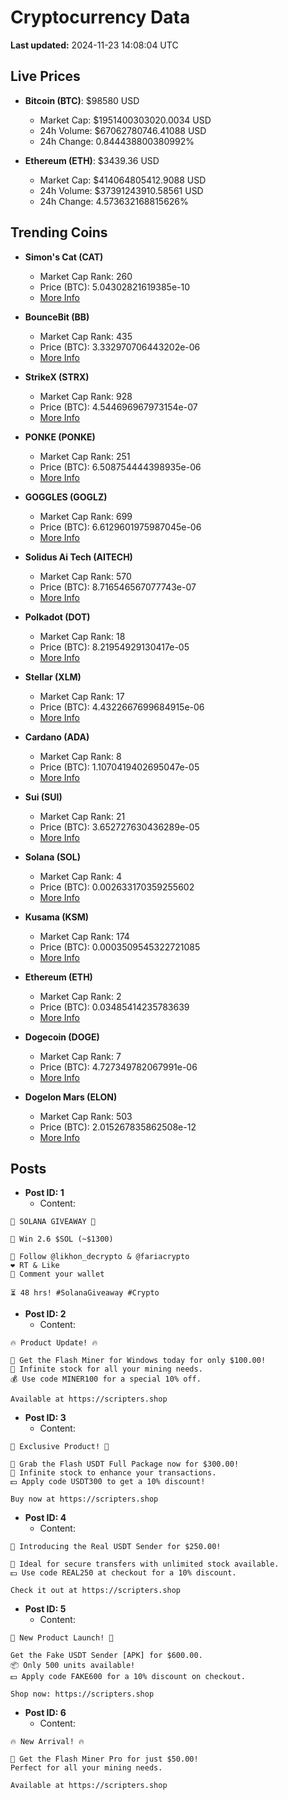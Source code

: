 # Cryptocurrency Data

**Last updated:** 2024-11-23 14:08:04 UTC

## Live Prices
- **Bitcoin (BTC)**: $98580 USD
  - Market Cap: $1951400303020.0034 USD
  - 24h Volume: $67062780746.41088 USD
  - 24h Change: 0.844438800380992%

- **Ethereum (ETH)**: $3439.36 USD
  - Market Cap: $414064805412.9088 USD
  - 24h Volume: $37391243910.58561 USD
  - 24h Change: 4.573632168815626%

## Trending Coins
- **Simon's Cat (CAT)**
  - Market Cap Rank: 260
  - Price (BTC): 5.04302821619385e-10
  - [More Info](https://www.coingecko.com/en/coins/simons-cat)

- **BounceBit (BB)**
  - Market Cap Rank: 435
  - Price (BTC): 3.332970706443202e-06
  - [More Info](https://www.coingecko.com/en/coins/bouncebit)

- **StrikeX (STRX)**
  - Market Cap Rank: 928
  - Price (BTC): 4.544696967973154e-07
  - [More Info](https://www.coingecko.com/en/coins/strike-x)

- **PONKE (PONKE)**
  - Market Cap Rank: 251
  - Price (BTC): 6.508754444398935e-06
  - [More Info](https://www.coingecko.com/en/coins/ponke)

- **GOGGLES (GOGLZ)**
  - Market Cap Rank: 699
  - Price (BTC): 6.6129601975987045e-06
  - [More Info](https://www.coingecko.com/en/coins/goggles)

- **Solidus Ai Tech (AITECH)**
  - Market Cap Rank: 570
  - Price (BTC): 8.716546567077743e-07
  - [More Info](https://www.coingecko.com/en/coins/solidus-ai-tech)

- **Polkadot (DOT)**
  - Market Cap Rank: 18
  - Price (BTC): 8.21954929130417e-05
  - [More Info](https://www.coingecko.com/en/coins/polkadot)

- **Stellar (XLM)**
  - Market Cap Rank: 17
  - Price (BTC): 4.4322667699684915e-06
  - [More Info](https://www.coingecko.com/en/coins/stellar)

- **Cardano (ADA)**
  - Market Cap Rank: 8
  - Price (BTC): 1.1070419402695047e-05
  - [More Info](https://www.coingecko.com/en/coins/cardano)

- **Sui (SUI)**
  - Market Cap Rank: 21
  - Price (BTC): 3.652727630436289e-05
  - [More Info](https://www.coingecko.com/en/coins/sui)

- **Solana (SOL)**
  - Market Cap Rank: 4
  - Price (BTC): 0.002633170359255602
  - [More Info](https://www.coingecko.com/en/coins/solana)

- **Kusama (KSM)**
  - Market Cap Rank: 174
  - Price (BTC): 0.0003509545322721085
  - [More Info](https://www.coingecko.com/en/coins/kusama)

- **Ethereum (ETH)**
  - Market Cap Rank: 2
  - Price (BTC): 0.03485414235783639
  - [More Info](https://www.coingecko.com/en/coins/ethereum)

- **Dogecoin (DOGE)**
  - Market Cap Rank: 7
  - Price (BTC): 4.727349782067991e-06
  - [More Info](https://www.coingecko.com/en/coins/dogecoin)

- **Dogelon Mars (ELON)**
  - Market Cap Rank: 503
  - Price (BTC): 2.015267835862508e-12
  - [More Info](https://www.coingecko.com/en/coins/dogelon-mars)

## Posts
- **Post ID: 1**
  - Content:
```
🚀 SOLANA GIVEAWAY 🚀

🎁 Win 2.6 $SOL (~$1300)

🤝 Follow @likhon_decrypto & @fariacrypto
❤️ RT & Like
💬 Comment your wallet

⏳ 48 hrs! #SolanaGiveaway #Crypto
```

- **Post ID: 2**
  - Content:
```
🔥 Product Update! 🔥

🚀 Get the Flash Miner for Windows today for only $100.00!
🔋 Infinite stock for all your mining needs.
💰 Use code MINER100 for a special 10% off.

Available at https://scripters.shop
```

- **Post ID: 3**
  - Content:
```
🎁 Exclusive Product! 🎁

💸 Grab the Flash USDT Full Package now for $300.00!
🎉 Infinite stock to enhance your transactions.
💵 Apply code USDT300 to get a 10% discount!

Buy now at https://scripters.shop
```

- **Post ID: 4**
  - Content:
```
💎 Introducing the Real USDT Sender for $250.00!

💼 Ideal for secure transfers with unlimited stock available.
💵 Use code REAL250 at checkout for a 10% discount.

Check it out at https://scripters.shop
```

- **Post ID: 5**
  - Content:
```
🚀 New Product Launch! 🚀

Get the Fake USDT Sender [APK] for $600.00.
📦 Only 500 units available!
💵 Apply code FAKE600 for a 10% discount on checkout.

Shop now: https://scripters.shop
```

- **Post ID: 6**
  - Content:
```
🔥 New Arrival! 🔥

💸 Get the Flash Miner Pro for just $50.00!
Perfect for all your mining needs.

Available at https://scripters.shop
```

